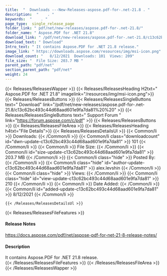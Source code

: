```yaml
---
title:  "  Downloads ---New-Releases-aspose.pdf-for-.net-21.8 . " 
description:  "    . " 
keywords:  "    . " 
page_type:  single_release_page
folder_link: " pdf/net/new-releases/aspose.pdf-for-.net-21.8/"
folder_name: " Aspose.PDF for .NET 21.8"
download_link: " /pdf/net/new-releases/aspose.pdf-for-.net-21.8/c13c62bc493c44d68aad601e9fa7da81"
download_text: " Download"
Intro_text: " It contains Aspose.PDF for .NET 21.8 release."
image_link: " https://downloads.aspose.com/resources/img/msi-icon.png"
download_count: "   8/12/2021  Downloads: 101  Views: 209"
file_size: "  File Size: 203.7 MB "
parent_path: "pdf/net"
section_parent_path: "pdf/net"
weight: 24 
---
```


{{< Releases/ReleasesWapper >}}
  {{< Releases/ReleasesHeading H2txt=" Aspose.PDF for .NET 21.8" imagelink="/resources/img/msi-icon.png">}}
  {{< Releases/ReleasesButtons >}}
    {{< Releases/ReleasesSingleButtons text=" Download" link="/pdf/net/new-releases/aspose.pdf-for-.net-21.8/c13c62bc493c44d68aad601e9fa7da81%20%20" >}}
    {{< Releases/ReleasesSingleButtons text=" Support Forum " link="https://forum.aspose.com/c/pdf" >}}
  {{< Releases/ReleasesButtons >}}
  {{< Releases/ReleasesFileArea >}}
    {{< Releases/ReleasesHeading h4txt="File Details">}}
    {{< Releases/ReleasesDetailsUl >}}
            {{< Common/li  >}} Downloads: {{< /Common/li >}} 
      {{< Common/li class="downloadcount" id="dwn-update-c13c62bc493c44d68aad601e9fa7da81" >}} 101 {{< /Common/li >}} 
      {{< Common/li  >}} File Size: {{< /Common/li >}} 
      {{< Common/li id="size-update-c13c62bc493c44d68aad601e9fa7da81" >}} 203.7 MB {{< /Common/li >}} 
      {{< Common/li  class="hide" >}} Posted By: {{< /Common/li >}} 
      {{< Common/li class="hide" id="author-update-c13c62bc493c44d68aad601e9fa7da81" >}} alex.levshin {{< /Common/li >}} 
      {{< Common/li class="hide"  >}} Views: {{< /Common/li >}} 
      {{< Common/li class="hide" id="view-update-c13c62bc493c44d68aad601e9fa7da81" >}} 210 {{< /Common/li >}} 
      {{< Common/li  >}} Date Added: {{< /Common/li >}} 
      {{< Common/li id="added-update-c13c62bc493c44d68aad601e9fa7da81" >}} 8/12/2021 {{< /Common/li >}} 

    {{< /Releases/ReleasesDetailsUl >}}

  {{< Releases/ReleasesFileFeatures >}}
      <h4>Release Notes</h4><div><a href="https://docs.aspose.com/pdf/net/aspose-pdf-for-net-21-8-release-notes/">https://docs.aspose.com/pdf/net/aspose-pdf-for-net-21-8-release-notes/</a></div><h4>Description</h4><div class="HTMLDescription">It contains Aspose.PDF for .NET 21.8 release.</div>
  {{< /Releases/ReleasesFileFeatures >}}
 {{< /Releases/ReleasesFileArea >}}
{{< /Releases/ReleasesWapper >}}


